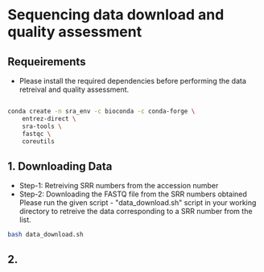 # Sequencing data download and quality assessment

## Requeirements
* Please install the required dependencies before performing the data retreival and quality assessment.

``` bash

conda create -n sra_env -c bioconda -c conda-forge \
    entrez-direct \
    sra-tools \
    fastqc \
    coreutils

```

## 1. Downloading Data

* Step-1: Retreiving SRR numbers from the accession number
* Step-2: Downloading the FASTQ file from the SRR numbers obtained
Please run the given script - "data_download.sh" script in your working directory to retreive the data corresponding to a SRR number from the list.

```bash
bash data_download.sh
```

## 2. 
